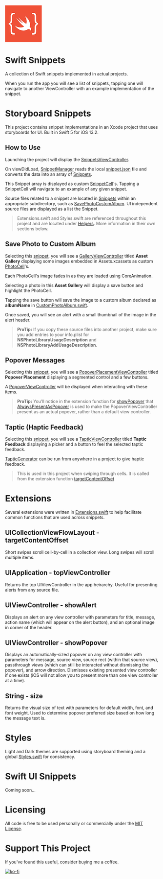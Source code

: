 ![Swift Snippets Icon](/StoryboardSnippets/StoryboardSnippets/Assets.xcassets/AppIcon.appiconset/120.png)

# Swift Snippets

A collection of Swift snippets implemented in actual projects. 

When you run the app you will see a list of snippets, tapping one will navigate to another ViewController with an example implementation of the snippet.


# Storyboard Snippets

This project contains snippet implementations in an Xcode project that uses storyboards for UI. Built in Swift 5 for iOS 13.2.

## How to Use

Launching the project will display the [SnippetsViewController](/StoryboardSnippets/StoryboardSnippets/Snippets/SnippetViewController.swift). 

On viewDidLoad, [SnippetManager](/StoryboardSnippets/StoryboardSnippets/Snippets/SnippetManager.swift) reads the local [snippet.json](/StoryboardSnippets/StoryboardSnippets/Snippets/snippets.json) file and converts the data into an array of [Snippets](/StoryboardSnippets/StoryboardSnippets/Snippets/Snippet.swift). 

This Snippet array is displayed as custom [SnippetCell](/StoryboardSnippets/StoryboardSnippets/Snippets/SnippetCell.swift)'s. Tapping a SnippetCell will navigate to an example of any given snippet.

Source files related to a snippet are located in [Snippets](/StoryboardSnippets/StoryboardSnippets/Snippets/) within an appropriate subdirectory, such as [SavePhotoCustomAlbum](/StoryboardSnippets/StoryboardSnippets/Snippets/SavePhotoCustomAlbum/). UI independent source files are displayed as a list the Snippet.

> Extensions.swift and Styles.swift are referenced throughout this project and are located under [Helpers](/StoryboardSnippets/StoryboardSnippets/Helpers/). More information in their own sections below.

## Save Photo to Custom Album

Selecting this [snippet](/StoryboardSnippets/StoryboardSnippets/Snippets/SavePhotoCustomAlbum/), you will see a [GalleryViewController](/StoryboardSnippets/StoryboardSnippets/Snippets/SavePhotoCustomAlbum/GalleryViewController.swift) titled **Asset Gallery** displaying some images embedded in Assets.xcassets as custom [PhotoCell](/StoryboardSnippets/StoryboardSnippets/Snippets/SavePhotoCustomAlbum/PhotoCell.swift)'s. 

Each PhotoCell's image fades in as they are loaded using CoreAnimation.

Selecting a photo in this **Asset Gallery** will display a save button and highlight the PhotoCell. 

Tapping the save button will save the image to a custom album declared as **albumName** in [CustomPhotoAlbum.swift](/StoryboardSnippets/StoryboardSnippets/Snippets/SavePhotoCustomAlbum/CustomPhotoAlbum.swift). 

Once saved, you will see an alert with a small thumbnail of the image in the alert header.

> **ProTip:** If you copy these source files into another project, make sure you add entries to your info.plist for **NSPhotoLibraryUsageDescription** and **NSPhotoLibraryAddUsageDescription**.

## Popover Messages

Selecting this [snippet](/StoryboardSnippets/StoryboardSnippets/Snippets/PopoverMessage/), you will see a [PopoverPlacementViewController](/StoryboardSnippets/StoryboardSnippets/Snippets/PopoverMessage/PopoverPlacementViewController.swift) titled **Popover Placement** displaying a segmented control and a few buttons. 

A [PopoverViewController](/StoryboardSnippets/StoryboardSnippets/Snippets/PopoverMessage/PopoverViewController.swift) will be displayed when interacting with these items. 

> **ProTip:** You'll notice in the extension function for [showPopover](/StoryboardSnippets/StoryboardSnippets/Helpers/Extensions.swift#L61) that [AlwaysPresentAsPopover](/StoryboardSnippets/StoryboardSnippets/Snippets/PopoverMessage/AlwaysPresentAsPopover.swift) is used to make the PopoverViewController present as an actual popover, rather than a default view controller.

## Taptic (Haptic Feedback)

Selecting this [snippet](/StoryboardSnippets/StoryboardSnippets/Snippets/Taptic/), you will see a [TapticViewController](/StoryboardSnippets/StoryboardSnippets/Snippets/Taptic/TapticViewController.swift) titled **Taptic Feedback** displaying a picker and a button to feel the selected taptic feedback. 

[TapticGenerator](/StoryboardSnippets/StoryboardSnippets/Snippets/Taptic/TapticGenerator.swift) can be run from anywhere in a project to give haptic feedback. 

> This is used in this project when swiping through cells. It is called from the extension function [targetContentOffset](/StoryboardSnippets/StoryboardSnippets/Helpers/Extensions.swift#L65)

# Extensions
Several extensions were written in [Extensions.swift](/StoryboardSnippets/StoryboardSnippets/Helpers/Extensions.swift) to help facilitate common functions that are used across snippets.

## UICollectionViewFlowLayout - targetContentOffset
Short swipes scroll cell-by-cell in a collection view. Long swipes will scroll multiple items.

## UIApplication - topViewController
Returns the top UIViewController in the app heirarchy. Useful for presenting alerts from any source file.

## UIViewController - showAlert
Displays an alert on any view controller with parameters for title, message, action name (which will appear on the alert button), and an optional image in corner of the header. 

## UIViewController - showPopover
Displays an automatically-sized popover on any view controller with parameters for message, source view, source rect (within that source view), passthrough views (which can still be interacted without dismissing the popover), and arrow direction. Dismisses existing presented view controller if one exists (iOS will not allow you to present more than one view controller at a time).

## String - size
Returns the visual size of text with parameters for default width, font, and font weight. Used to determine popover preferred size based on how long the message text is. 

# Styles
Light and Dark themes are supported using storyboard theming and a global [Styles.swift](/StoryboardSnippets/StoryboardSnippets/Helpers/Styles.swift) for consistency.

# Swift UI Snippets
Coming soon...


# Licensing

All code is free to be used personally or commercially under the [MIT License](/LICENSE).


# Support This Project
If you've found this useful, consider buying me a coffee. 

[![ko-fi](https://www.ko-fi.com/img/githubbutton_sm.svg)](https://ko-fi.com/W7W81NIP9)

